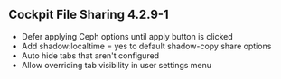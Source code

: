 ## Cockpit File Sharing 4.2.9-1

* Defer applying Ceph options until apply button is clicked
* Add shadow:localtime = yes to default shadow-copy share options
* Auto hide tabs that aren't configured
* Allow overriding tab visibility in user settings menu
